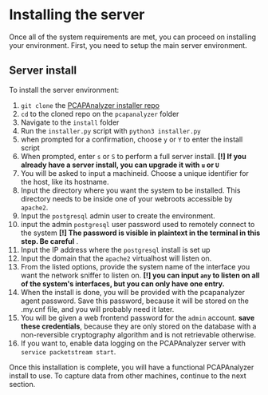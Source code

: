 # Installing the server
Once all of the system requirements are met, you can proceed on installing your environment. First, you need to setup the main server environment.

## Server install

To install the server environment:

1. `git clone` the [PCAPAnalyzer installer repo](https://github.com/ivanol55/pcapanalyzer)
2. `cd` to the cloned repo on the `pcapanalyzer` folder
3. Navigate to the `install` folder
4. Run the `installer.py` script with `python3 installer.py`
5. when prompted for a confirmation, choose `y` or `Y` to enter the install script
6. When prompted, enter `s` or `S` to perform a full server install. **[!] If you already have a server install, you can upgrade it with `u` or `U`**
7. You will be asked to input a machineid. Choose a unique identifier for the host, like its hostname.
8. Input the directory where you want the system to be installed. This directory needs to be inside one of your webroots accessible by `apache2`.
9. Input the `postgresql` admin user to create the environment.
10. input the admin `postgresql` user password used to remotely connect to the system **[!] The password is visible in plaintext in the terminal in this step. Be careful**
.
11. Input the IP address where the `postgresql` install is set up
12. Input the domain that the `apache2` virtualhost will listen on.
13. From the listed options, provide the system name of the interface you want the network sniffer to listen on. **[!] you can input `any` to listen on all of the system's interfaces, but you can only have one entry.**
13. When the install is done, you will be provided with the pcapanalyzer agent password. Save this password, because it will be stored on the .my.cnf file, and you will probably need it later.
14. You will be given a web frontend password for the `admin` account. **save these credentials**, because they are only stored on the database with a non-reversible cryptography algorithm and is not retrievable otherwise.
15. If you want to, enable data logging on the PCAPAnalyzer server with `service packetstream start`.

Once this installation is complete, you will have a functional PCAPAnalyzer install to use. To capture data from other machines, continue to the next section.
